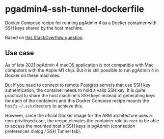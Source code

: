 # pgadmin4-ssh-tunnel-dockerfile

Docker Compose recipe for running pgAdmin 4 as a Docker container with SSH keys shared by the host machine.

Based on [this StackOverflow question](https://stackoverflow.com/q/68438404/764906).

## Use case

As of late 2021 pgAdmin 4 macOS application is not compatible with Mac computers with the Apple M1 chip.
But it is still possible to run pgAdmin 4 in Docker on these machines.

But if you need to connect to remote Postgres servers that use SSH key authentication, the container needs
to hold a valid SSH key. It is quite practical to share the host machine's SSH keys instead of generating
keys for each of the containers and this Docker Compose recipe mounts the host's `~/.ssh` directory
to achieve this.

However, since the oficial Docker image for the ARM architecture uses a non-privileged user, the recipe
elevates the container role to `root` to be able to access the mounted host's SSH keys in pgAdmin
(connection preferences dialog / SSH Tunnel tab).
